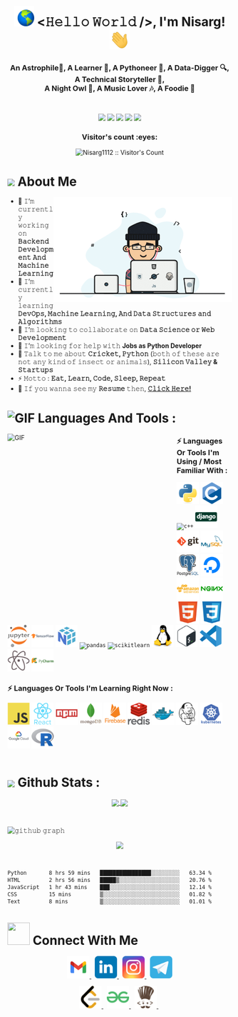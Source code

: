 <h1 align="center">
  <a target="_blank">
    <img src="tenor.gif" width="45px" style="max-width:100%;">
  </a>
  &lt;𝙷𝚎𝚕𝚕𝚘 𝚆𝚘𝚛𝚕𝚍 /&gt, I'm Nisarg!
  <a target="_blank">
    <img src="Hi.gif" width="45px" />
  </a>
  <br>
  <h3 align='center'>An Astrophile🌌, A Learner 🙇, A Pythoneer 🐍, A Data-Digger 🔍, A Technical Storyteller 💬,<br> A Night Owl 🦉, A Music Lover 🎶, A Foodie 🍕</h3>
</h1>
<br>

<p align="center">
<!--   <img src="https://komarev.com/ghpvc/?username=Nisarg1112&color=brightgreen" alt="watching_count" /> -->
<img src="https://img.shields.io/badge/Age-20-blue" />
  
  <img src="https://img.shields.io/badge/Focus-Backend%20Development%20%26%20Machine%20Learning-brightgreen" />
  
  <img src="https://img.shields.io/badge/Lives-India-success" />
  
  <img src="https://img.shields.io/badge/In Relationship With-Python-success" />
  
  <img src="https://img.shields.io/badge/Languages-English%20%26%20Hindi%20%26%20Gujarati-brightgreen" />
  
</p>
<h3 align="center">Visitor's count :eyes:</h3>

<p align="center"><img src="https://profile-counter.glitch.me/{Nisarg1112}/count.svg" alt="Nisarg1112 :: Visitor's Count" /></p>

# <img src="https://emojis.slackmojis.com/emojis/images/1579216111/7550/pikachu_wave.gif?1579216111" align="center" width="45" /> About Me
<a target="_blank">
  <img align="right" height="235" width="400" alt="GIF" src="image.gif">
</a>

- 🔭 𝙸’𝚖 𝚌𝚞𝚛𝚛𝚎𝚗𝚝𝚕𝚢 𝚠𝚘𝚛𝚔𝚒𝚗𝚐 𝚘𝚗 **𝙱𝚊𝚌𝚔𝚎𝚗𝚍 𝙳𝚎𝚟𝚎𝚕𝚘𝚙𝚖𝚎𝚗𝚝 𝙰𝚗𝚍 𝙼𝚊𝚌𝚑𝚒𝚗𝚎 𝙻𝚎𝚊𝚛𝚗𝚒𝚗𝚐** 
- 🌱 𝙸’𝚖 𝚌𝚞𝚛𝚛𝚎𝚗𝚝𝚕𝚢 𝚕𝚎𝚊𝚛𝚗𝚒𝚗𝚐 **𝙳𝚎𝚟𝙾𝚙𝚜, 𝙼𝚊𝚌𝚑𝚒𝚗𝚎 𝙻𝚎𝚊𝚛𝚗𝚒𝚗𝚐, 𝙰𝚗𝚍 𝙳𝚊𝚝𝚊 𝚂𝚝𝚛𝚞𝚌𝚝𝚞𝚛𝚎𝚜 𝚊𝚗𝚍 𝙰𝚕𝚐𝚘𝚛𝚒𝚝𝚑𝚖𝚜**
- 👯 𝙸’𝚖 𝚕𝚘𝚘𝚔𝚒𝚗𝚐 𝚝𝚘 𝚌𝚘𝚕𝚕𝚊𝚋𝚘𝚛𝚊𝚝𝚎 𝚘𝚗 **𝙳𝚊𝚝𝚊 𝚂𝚌𝚒𝚎𝚗𝚌𝚎 𝚘𝚛 𝚆𝚎𝚋 𝙳𝚎𝚟𝚎𝚕𝚘𝚙𝚖𝚎𝚗𝚝**
- 🤔 𝙸’𝚖 𝚕𝚘𝚘𝚔𝚒𝚗𝚐 𝚏𝚘𝚛 𝚑𝚎𝚕𝚙 𝚠𝚒𝚝𝚑 **Jobs as Python Developer**
- 💬 𝚃𝚊𝚕𝚔 𝚝𝚘 𝚖𝚎 𝚊𝚋𝚘𝚞𝚝 **𝙲𝚛𝚒𝚌𝚔𝚎𝚝, 𝙿𝚢𝚝𝚑𝚘𝚗** (𝚋𝚘𝚝𝚑 𝚘𝚏 𝚝𝚑𝚎𝚜𝚎 𝚊𝚛𝚎 𝚗𝚘𝚝 𝚊𝚗𝚢 𝚔𝚒𝚗𝚍 𝚘𝚏 𝚒𝚗𝚜𝚎𝚌𝚝 𝚘𝚛 𝚊𝚗𝚒𝚖𝚊𝚕𝚜), **𝚂𝚒𝚕𝚒𝚌𝚘𝚗 𝚅𝚊𝚕𝚕𝚎𝚢 & 𝚂𝚝𝚊𝚛𝚝𝚞𝚙𝚜**
- ⚡ 𝙼𝚘𝚝𝚝𝚘 : **𝙴𝚊𝚝, 𝙻𝚎𝚊𝚛𝚗, 𝙲𝚘𝚍𝚎, 𝚂𝚕𝚎𝚎𝚙, 𝚁𝚎𝚙𝚎𝚊𝚝**
- 📃 𝙸𝚏 𝚢𝚘𝚞 𝚠𝚊𝚗𝚗𝚊 𝚜𝚎𝚎 𝚖𝚢 **𝚁𝚎𝚜𝚞𝚖𝚎** 𝚝𝚑𝚎𝚗, <a href="">**𝙲𝚕𝚒𝚌𝚔 𝙷𝚎𝚛𝚎!**</a>

<!-- <details open="">
<summary>
  <g-emoji class="g-emoji" alias="chart_with_upwards_trend" fallback-src="https://github.githubassets.com/images/icons/emoji/unicode/1f4c8.png">📈</g-emoji>
  <strong>𝙶𝚒𝚝𝚑𝚞𝚋 𝚂𝚝𝚊𝚝𝚜 : </strong>
</summary> -->

# <img alt="GIF" src="https://tenor.com/view/on-process-dig-put-pressure-equipment-household-tools-gif-4501065825736383176.gif" width="60"/> Languages And Tools : 
<img align="left" alt="GIF" src="https://user-images.githubusercontent.com/22797857/90096298-b90f4b00-dd54-11ea-9a31-00ad53f8ec04.gif?raw=true" width="380px" height="380px"/>

<h3>⚡️ Languages Or Tools I'm Using / Most Familiar With :</h3>
<code><img height="50" width="50" src="https://github.com/devicons/devicon/blob/master/icons/python/python-original.svg" alt="python"></code>
<code><img height="50" width="50" src="https://github.com/devicons/devicon/blob/master/icons/c/c-original.svg" alt="c"></code>
<code><img height="50" width="50" src="https://github.com/isocpp/logos/blob/master/cpp_logo.svg" alt="c++"></code>
<code><img height="50" width="50" src="https://github.com/devicons/devicon/blob/master/icons/django/django-original.svg" alt="django"></code>
<code><img height="50" width="50" src="https://github.com/devicons/devicon/blob/master/icons/git/git-original-wordmark.svg" alt="git"></code>
<code><img height="50" width="50" src="https://github.com/devicons/devicon/blob/master/icons/mysql/mysql-original-wordmark.svg" alt="mysql"></code>
<code><img height="50" width="50" src="https://github.com/devicons/devicon/blob/master/icons/postgresql/postgresql-original-wordmark.svg" alt="postgres"></code>
<code><img height="50" width="50" src="https://github.com/devicons/devicon/blob/master/icons/digitalocean/digitalocean-original.svg" alt='digitalocean'></code>
<code><img height="50" width="50" src="https://github.com/devicons/devicon/blob/master/icons/amazonwebservices/amazonwebservices-plain-wordmark.svg" alt='AWS'></code>
<code><img height="50" width="50" src="https://github.com/devicons/devicon/blob/master/icons/nginx/nginx-original.svg" alt="nginx"></code>
<code><img height="50" width="50" src="https://github.com/devicons/devicon/blob/master/icons/html5/html5-original.svg" alt="html"></code>
<code><img height="50" width="50" src="https://github.com/devicons/devicon/blob/master/icons/css3/css3-original.svg" alt="css3"></code>
<code><img height="50" width="50" src="https://github.com/devicons/devicon/blob/master/icons/jupyter/jupyter-original-wordmark.svg" alt="jupyter"></code>
<code><img height="50" width="50" src="https://github.com/devicons/devicon/blob/master/icons/tensorflow/tensorflow-original-wordmark.svg" alt="tensorflow"></code>
<code><img height="50" width="50" src="https://github.com/valohai/ml-logos/blob/master/numpy.svg" alt="numpy"></code>
<code><img height="50" width="50" src="https://github.com/valohai/ml-logos/blob/master/pandas.svg" alt="pandas"></code>
<code><img height="50" width="50" src="https://upload.wikimedia.org/wikipedia/commons/0/05/Scikit_learn_logo_small.svg" alt="scikitlearn"></code>
<code><img height="50" width="50" src="https://github.com/devicons/devicon/blob/master/icons/linux/linux-original.svg" alt="linux"></code>
<code><img height="50" width="50" src="https://github.com/devicons/devicon/blob/master/icons/bash/bash-original.svg" alt="bash"></code>
<code><img height="50" width="50" src="https://github.com/devicons/devicon/blob/master/icons/vscode/vscode-original.svg" alt="vscode"></code>
<code><img height="50" width="50" src="https://github.com/devicons/devicon/blob/master/icons/atom/atom-original.svg" alt="atom"></code>
<code><img height="50" width="50" src="https://github.com/devicons/devicon/blob/master/icons/pycharm/pycharm-original-wordmark.svg" alt="pycharm"></code>
<!-- https://github.com/valohai/ml-logos/blob/master/scikit-learn.svg -->

<h3>⚡️ Languages Or Tools I'm Learning Right Now :</h3>
<code><img height="50" width="50" src="https://github.com/devicons/devicon/blob/master/icons/javascript/javascript-original.svg" alt="js"></code>
<code><img height="50" width="50" src="https://github.com/devicons/devicon/blob/master/icons/react/react-original-wordmark.svg" alt="react"></code>
<code><img height="50" width="50" src="https://github.com/devicons/devicon/blob/master/icons/npm/npm-original-wordmark.svg" alt="npm"></code>
<code><img height="50" width="50" src="https://github.com/devicons/devicon/blob/master/icons/mongodb/mongodb-original-wordmark.svg" alt="mongo"></code>
<code><img height="50" width="50" src="https://github.com/devicons/devicon/blob/master/icons/firebase/firebase-plain-wordmark.svg" alt="firebase"></code>
<code><img height="50" width="50" src="https://github.com/devicons/devicon/blob/master/icons/redis/redis-original-wordmark.svg" alt="redis"></code>
<code><img height="50" width="50" src="https://github.com/devicons/devicon/blob/master/icons/docker/docker-original.svg" alt="docker"></code>
<code><img height="50" width="50" src="https://github.com/devicons/devicon/blob/master/icons/jenkins/jenkins-line.svg" alt="jenkins"></code>
<code><img height="50" width="50" src="https://github.com/devicons/devicon/blob/master/icons/kubernetes/kubernetes-plain-wordmark.svg" alt="kubernetes"></code>
<code><img height="50" width="50" src="https://github.com/devicons/devicon/blob/master/icons/googlecloud/googlecloud-original-wordmark.svg" alt="gcp"></code>
<code><img height="50" width="50" src="https://github.com/devicons/devicon/blob/master/icons/r/r-original.svg" alt="r"></code>
<br/>
<br>

# <img src="https://emojis.slackmojis.com/emojis/images/1471045852/841/hero.gif?1471045852" align="center" width="45" /> Github Stats :

<p align="center">
  <a href="https://github.com/Nisarg1112">
    <img align="center" src="https://github-readme-stats.vercel.app/api?username=Nisarg1112&show_icons=true&hide_border=true&title_color=94b4a4&amp&icon_color=FFFFFF&amp&text_color=FFFFFF&amp&bg_color=000000&count_private=true&include_all_commits=true"/>
  </a>
  <a href="https://github.com/Nisarg1112">
    <img align="center" height="195px" src="https://github-readme-stats.vercel.app/api/top-langs/?username=Nisarg1112&text_color=FFFFFF&bg_color=000000&title_color=94b4a4&langs_count=15&layout=compact&hide_border=true" />
  </a>
</p>
</details>
<br>

![𝚐𝚒𝚝𝚑𝚞𝚋 𝚐𝚛𝚊𝚙𝚑](https://activity-graph.herokuapp.com/graph?username=Nisarg1112&theme=react-dark&hide_border=true&area=false)

<!-- <img align="right" src="http://estruyf-github.azurewebsites.net/api/VisitorHit?user=Nisarg1112&repo=Django-Ecommerce-Website&countColorcountColor&countColor=%237B1E7B"/> -->

<p align="center">
  <a>    
    <img align="center" src="https://github-readme-streak-stats.herokuapp.com/?user=Nisarg1112&theme=dark&hide_border=true"/>
  </a>
</p>
<br>



<!--START_SECTION:waka-->
```text
Python       8 hrs 59 mins   ████████████████░░░░░░░░░   63.34 % 
HTML         2 hrs 56 mins   █████▒░░░░░░░░░░░░░░░░░░░   20.76 % 
JavaScript   1 hr 43 mins    ███░░░░░░░░░░░░░░░░░░░░░░   12.14 % 
CSS          15 mins         ▒░░░░░░░░░░░░░░░░░░░░░░░░   01.82 % 
Text         8 mins          ▒░░░░░░░░░░░░░░░░░░░░░░░░   01.01 % 
```
<!--END_SECTION:waka-->

<h1>
  <a target="_blank">
    <img src="https://github.com/JayantGoel001/JayantGoel001/blob/master/GIF/Handshake.gif" height="50px" width = "50px" style="max-width:100%;">
  </a>
  Connect With Me
</h1>

<p align="center">
  <a href="mailto:nisargtrivedi054@gmail.com" target="_blank">
    <code><img height="50" width="50" src="https://github.com/edent/SuperTinyIcons/blob/master/images/svg/gmail.svg"/></code>
  </a>
  &nbsp

  <a href="https://www.linkedin.com/in/nisargtrivedi1112/" target="_blank">
    <code><img height="50" width="50" src="https://github.com/edent/SuperTinyIcons/blob/master/images/svg/linkedin.svg"/></code>
  </a>
  &nbsp

  <a href="https://www.instagram.com/mr.nisu85/" target="_blank">
    <code><img height="50" width="50" src="https://github.com/edent/SuperTinyIcons/blob/master/images/svg/instagram.svg"/></code>
  </a>
  &nbsp

  <a href="https://t.me/Nisarg1112" target="_blank">
    <code><img height="50" width="50" src="https://github.com/edent/SuperTinyIcons/blob/master/images/svg/telegram.svg"/></code>
  </a>
</p>

<p align="center">
  <a href="https://leetcode.com/nisargtrivedi054/" target="_blank">
    <code><img height="50" width="50" src="leetcode (1).svg"/></code>
  </a>
  &nbsp
  
  <a href="https://auth.geeksforgeeks.org/user/nisargtrivedi054/practice/" target="_blank">
    <code><img height="50" width="50" src="geeksforgeeks.svg"/></code>
  </a>
  &nbsp
  
  <a href="https://www.codechef.com/users/nisu_85" target="_blank">
    <code><img height="50" width="50" src="codechef.svg"/></code>
  </a>
  &nbsp
</p>

<!--<img align="right" alt="GIF" height="170px" src="https://media.giphy.com/media/J5B1Y8QZnzXXbLQIBu/giphy.gif" />

 # 𝚂𝚙𝚘𝚝𝚒𝚏𝚢 𝙿𝚕𝚊𝚢𝚒𝚗𝚐 🎧

[![Spotify](https://novatorem.bgstatic.vercel.app/api/spotify)](https://open.spotify.com/user/3152zhpbol54hoiay3pdkou6dgwq) -->
<!-- <a href="https://iconscout.com/icons/leetcode" target="_blank">Leetcode Icon</a> by <a href="https://iconscout.com/contributors/icon-54">Icon 54</a> on <a href="https://iconscout.com">Iconscout</a> -->
